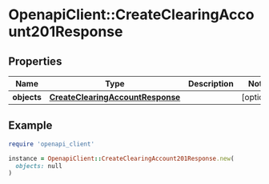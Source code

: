 # OpenapiClient::CreateClearingAccount201Response

## Properties

| Name | Type | Description | Notes |
| ---- | ---- | ----------- | ----- |
| **objects** | [**CreateClearingAccountResponse**](CreateClearingAccountResponse.md) |  | [optional] |

## Example

```ruby
require 'openapi_client'

instance = OpenapiClient::CreateClearingAccount201Response.new(
  objects: null
)
```

